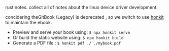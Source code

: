 rust notes. collect all of notes about the linux device driver development.

concidering theGitBook (Legacy) is deprecated , so we switch to use [honkit](https://honkit.netlify.app/ebook.html) to maintain the ebook.
- Preview and serve your book using: `$ npx honkit serve`
- Or build the static website using: `$ npx honkit build`
- Generate a PDF file : `$ honkit pdf ./ ./mybook.pdf`